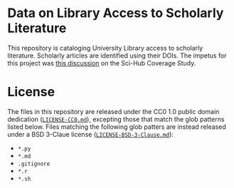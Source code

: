 # Data on Library Access to Scholarly Literature

This repository is cataloging University Library access to scholarly literature.
Scholarly articles are identified using their DOIs.
The impetus for this project was [this discussion](https://github.com/greenelab/scihub-manuscript/issues/21 "Potential followup: comparison to authorized access") on the Sci-Hub Coverage Study.

# License

The files in this repository are released under the CC0 1.0 public domain dedication ([`LICENSE-CC0.md`](LICENSE-CC0.md)), excepting those that match the glob patterns listed below.
Files matching the following glob patters are instead released under a BSD 3-Claue license ([`LICENSE-BSD-3-Clause.md`](LICENSE-BSD-3-Clause.md)):

- `*.py`
- `*.md`
- `.gitignore`
- `*.r`
- `*.sh`
